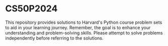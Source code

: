 # CS50P2024
This repository provides solutions to Harvard's Python course problem sets to aid in your learning journey. Remember, the goal is to enhance your understanding and problem-solving skills. Please attempt to solve problems independently before referring to the solutions.
